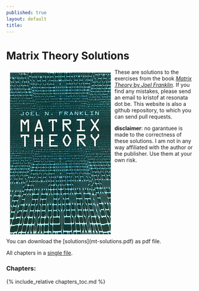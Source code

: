 ```yaml
---
published: true
layout: default
title: 
---
```


Matrix Theory Solutions
=======================

<img alt="J. Franklin: Matrix Theory" style="float:left; padding:
10px; border: 0;" src="mt.jpg"> These are solutions to the exercises
from the book
[_Matrix Theory_ by _Joel Franklin_](http://store.doverpublications.com/0486411796.html).
If you find any mistakes, please send an email to kristof at resonata dot
be. This website is also a github repository, to which you can send
pull requests.

**disclaimer**: no garantuee is made to the correctness of these
solutions. I am not in any way affiliated with the author or the
publisher. Use them at your own risk.

<div style="clear:both"/>
You can download the [solutions](mt-solutions.pdf) as pdf file.

All chapters in a [single file](all_chapters.html). 

### Chapters:

{% include_relative chapters_toc.md %}
